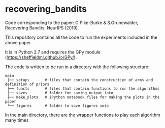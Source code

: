 # recovering_bandits
Code corresponding to the paper: C.Pike-Burke &amp; S.Grunewalder, Recovering Bandits, NeurIPS (2019).

This repository contains all the code to run the experiments included in the above paper.

It is in Python 2.7 and requires the GPy module (https://sheffieldml.github.io/GPy/).

The code is written to be run in a directory with the following structure:
```
main
 ├── setups       # files that contain the construction of arms and definition of priors
 ├── functs       # files that contain functions to run the algorithms
 ├── saves        # folder for saving output into
 ├── make_plots   # iPython notebook files for making the plots in the paper
 └── figures      # folder to save figures into
```
In the main directory, there are the wrapper functions to play each algorithm many times
